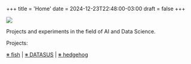 +++
title = 'Home'
date = 2024-12-23T22:48:00-03:00
draft = false
+++

![](/Gemini_Generated_Image_kcpi11kcpi11kcpi.jpg)

Projects and experiments in the field of AI and Data Science.

Projects:

[※ fish](https://fish.dkko.me "a metadata explorer for IBGE's SIDRA") |
[※ DATASUS](https://datasus.dkko.me "a metadata explorer for DATASUS' microdata files in the FTP server") |
[※ hedgehog](https://hedgehog.dkko.me "a metadata explorer for Brazil's Central Bank's SGS")
